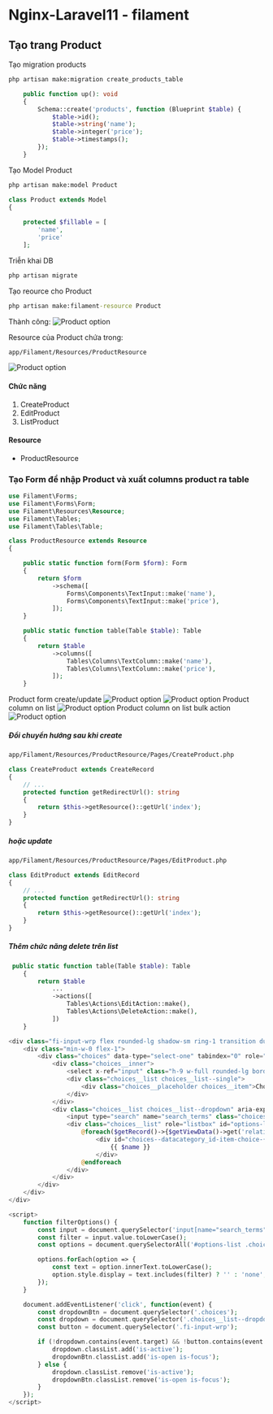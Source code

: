# Nginx-Laravel11 - filament

## Tạo trang Product
Tạo migration products
```cmd
php artisan make:migration create_products_table
```
```php
    public function up(): void
    {
        Schema::create('products', function (Blueprint $table) {
            $table->id();
            $table->string('name');
            $table->integer('price');
            $table->timestamps();
        });
    }
```
Tạo Model Product
```cmd
php artisan make:model Product
```
```php
class Product extends Model
{
 
    protected $fillable = [
        'name', 
        'price'
    ];
```
Triễn khai DB
```cmd
php artisan migrate
```
Tạo reource cho Product
```cmd
php artisan make:filament-resource Product
```
Thành công:
![Product option](./img/product-option.png)

Resource của Product chứa trong: 
```cmd
app/Filament/Resources/ProductResource
```
![Product option](./img/product-resource.png)

#### Chức năng
1.  CreateProduct
2.  EditProduct
3.  ListProduct

#### Resource
-   ProductResource

### Tạo Form để nhập Product và xuất columns product ra table
```php
use Filament\Forms;
use Filament\Forms\Form;
use Filament\Resources\Resource;
use Filament\Tables;
use Filament\Tables\Table;

class ProductResource extends Resource
{

    public static function form(Form $form): Form
    {
        return $form
            ->schema([
                Forms\Components\TextInput::make('name'),
                Forms\Components\TextInput::make('price'),
            ]);
    }

    public static function table(Table $table): Table
    {
        return $table
            ->columns([
                Tables\Columns\TextColumn::make('name'), 
                Tables\Columns\TextColumn::make('price'),
            ]);
    }
```
Product form create/update
![Product option](./img/product-create.png)
![Product option](./img/product-update.png)
Product column on list
![Product option](./img/product-list.png)
Product column on list bulk action
![Product option](./img/product-bulkactions.png)

##### Đổi chuyển hướng sau khi create
```cmd
app/Filament/Resources/ProductResource/Pages/CreateProduct.php
```
```php
class CreateProduct extends CreateRecord
{
    // ...
    protected function getRedirectUrl(): string 
    { 
        return $this->getResource()::getUrl('index'); 
    } 
}
```
##### hoặc update
```cmd
app/Filament/Resources/ProductResource/Pages/EditProduct.php
```
```php
class EditProduct extends EditRecord
{
    // ...
    protected function getRedirectUrl(): string 
    { 
        return $this->getResource()::getUrl('index'); 
    } 
}
```
##### Thêm chức năng delete trên list
```php
 public static function table(Table $table): Table
    {
        return $table
            ...
            ->actions([
                Tables\Actions\EditAction::make(),
                Tables\Actions\DeleteAction::make(),
            ])
    }
```

```php
<div class="fi-input-wrp flex rounded-lg shadow-sm ring-1 transition duration-75 bg-white dark:bg-white/5 [&:not(:has(.fi-ac-action:focus))]:focus-within:ring-2 ring-gray-950/10 dark:ring-white/20 [&:not(:has(.fi-ac-action:focus))]:focus-within:ring-primary-600 dark:[&:not(:has(.fi-ac-action:focus))]:focus-within:ring-primary-500 fi-fo-select">
    <div class="min-w-0 flex-1">
        <div class="choices" data-type="select-one" tabindex="0" role="combobox" aria-autocomplete="list" aria-haspopup="true" aria-expanded="false">
            <div class="choices__inner">
                <select x-ref="input" class="h-9 w-full rounded-lg border-none bg-transparent !bg-none choices__input" id="data.category_id" hidden="" tabindex="-1" data-choice="active"></select>
                <div class="choices__list choices__list--single">
                    <div class="choices__placeholder choices__item">Chọn một tùy chọn</div>
                </div>
            </div>
            <div class="choices__list choices__list--dropdown" aria-expanded="false">
                <input type="search" name="search_terms" class="choices__input choices__input--cloned" autocomplete="off" autocapitalize="off" spellcheck="false" role="textbox" aria-autocomplete="list" aria-label="Select an option" placeholder="Bắt đầu gõ để tìm kiếm..." oninput="filterOptions()">
                <div class="choices__list" role="listbox" id="options-list">
                    @foreach($getRecord()->{$getViewData()->get('relationshipName')}->all()->pluck($getViewData()->get('relationshipTitleName'), 'id') as $id => $name)
                        <div id="choices--datacategory_id-item-choice-{{ $id }}" class="choices__item choices__item--choice choices__item--selectable" role="option" data-choice="" data-id="{{ $id }}" data-value="{{ $id }}" data-choice-selectable="" aria-selected="false">
                            {{ $name }}
                        </div>
                    @endforeach
                </div>
            </div>
        </div>
    </div>
</div>

<script>
    function filterOptions() {
        const input = document.querySelector('input[name="search_terms"]');
        const filter = input.value.toLowerCase();
        const options = document.querySelectorAll('#options-list .choices__item');

        options.forEach(option => {
            const text = option.innerText.toLowerCase();
            option.style.display = text.includes(filter) ? '' : 'none';
        });
    }

    document.addEventListener('click', function(event) {
        const dropdownBtn = document.querySelector('.choices');
        const dropdown = document.querySelector('.choices__list--dropdown');
        const button = document.querySelector('.fi-input-wrp');

        if (!dropdown.contains(event.target) && !button.contains(event.target)) {
            dropdown.classList.add('is-active');
            dropdownBtn.classList.add('is-open is-focus');
        } else {
            dropdown.classList.remove('is-active');
            dropdownBtn.classList.remove('is-open is-focus');
        }
    });
</script>
```
